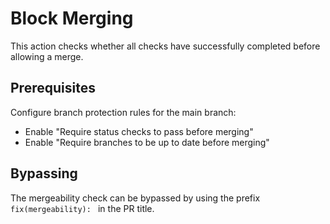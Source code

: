 # Block Merging

This action checks whether all checks have successfully completed before allowing a merge.

## Prerequisites

Configure branch protection rules for the main branch:

* Enable "Require status checks to pass before merging"
* Enable "Require branches to be up to date before merging"

## Bypassing

The mergeability check can be bypassed by using the prefix `fix(mergeability): ` in the PR title.

